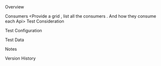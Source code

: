 Overview

Consumers
<Provide a grid , list all the consumers . And how they consume each Api>
Test Consideration

Test Configuration

Test Data

Notes

Version History

